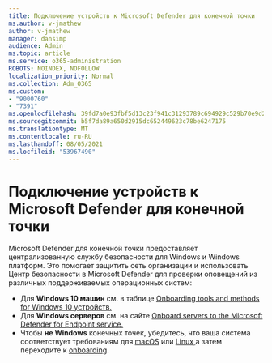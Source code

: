 ```yaml
---
title: Подключение устройств к Microsoft Defender для конечной точки
ms.author: v-jmathew
author: v-jmathew
manager: dansimp
audience: Admin
ms.topic: article
ms.service: o365-administration
ROBOTS: NOINDEX, NOFOLLOW
localization_priority: Normal
ms.collection: Adm_O365
ms.custom:
- "9000760"
- "7391"
ms.openlocfilehash: 39fd7a0e93fbf5d13c23f941c31293789c694929c529b70e9d2a9558dc3f2874
ms.sourcegitcommit: b5f7da89a650d2915dc652449623c78be6247175
ms.translationtype: MT
ms.contentlocale: ru-RU
ms.lasthandoff: 08/05/2021
ms.locfileid: "53967490"
---
```

# <a name="onboard-devices-to-microsoft-defender-for-endpoint"></a>Подключение устройств к Microsoft Defender для конечной точки

Microsoft Defender для конечной точки предоставляет централизованную службу безопасности для Windows и Windows платформ. Это помогает защитить сеть организации и использовать Центр безопасности в Microsoft Defender для проверки оповещений из различных поддерживаемых операционных систем:

- Для **Windows 10 машин** см. в таблице [Onboarding tools and methods for Windows 10 устройств.](https://go.microsoft.com/fwlink/?linkid=2143460)
- Для **Windows серверов** см. на сайте [Onboard servers to the Microsoft Defender for Endpoint service.](https://go.microsoft.com/fwlink/?linkid=2143627)
- Чтобы **не Windows** конечных точек, убедитесь, что ваша система соответствует требованиям для [macOS](https://go.microsoft.com/fwlink/?linkid=2143461) или [Linux,](https://go.microsoft.com/fwlink/?linkid=2143462)а затем переходите к [onboarding](https://go.microsoft.com/fwlink/?linkid=2143628).
